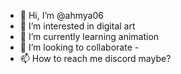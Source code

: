 - 👋 Hi, I’m @ahmya06
- 👀 I’m interested in digital art
- 🌱 I’m currently learning animation
- 💞️ I’m looking to collaborate -
- 📫 How to reach me discord maybe?

<!---
ahmya06/ahmya06 is a ✨ special ✨ repository because its `README.md` (this file) appears on your GitHub profile.
You can click the Preview link to take a look at your changes.
--->
